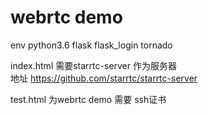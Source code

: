 # webrtc demo

 env python3.6 flask flask_login tornado

 index.html 需要starrtc-server 作为服务器  
 地址 https://github.com/starrtc/starrtc-server
 
 test.html 为webrtc demo 需要 ssh证书